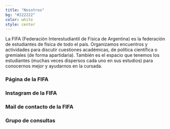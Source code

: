 ```yaml
---
title: "Nosotros"
bg: "#222222"
color: white
style: center
---
```


La FIFA (Federación Interestudiantil de Física de Argentina) es la federación de estudiantes de física de todo el país. Organizamos encuentros y actividades para discutir cuestiones académicas, de política científica o gremiales (de forma apartidaria). También es el espacio que tenemos los estudiantes (muchas veces dispersos cada uno en sus estudios) para conocernos mejor y ayudarnos en la cursada.

### Página de la FIFA <a class="fa fa-facebook" href="https://www.facebook.com/FifaBsAs"></a>

### Instagram de la FIFA <a class="fa fa-instagram" href="https://www.instagram.com/fifabsas/"></a>

### Mail de contacto de la FIFA  <a class="fa fa-envelope" href="mailto:fifabsas@gmail.com"></a>

### Grupo de consultas <a class="fa fa-facebook" href="https://www.facebook.com/groups/303815376436624/"></a>


